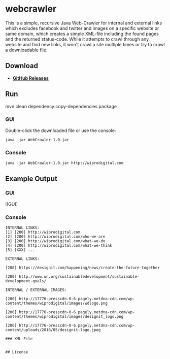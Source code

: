 # webcrawler

This is a simple, recursive Java Web-Crawler for internal and external links which excludes facebook and twitter and images on a specific website or same domain, which creates a simple XML-file including the found pages and the returned status-code.
While it attempts to crawl through any website and find new links, it won't crawl a site multiple times or try to crawl a downloadable file.

## Download
* [**GitHub Releases**](https://github.com/sureshinuguru/WebCrawler/releases)

## Run

mvn clean dependency:copy-dependencies package


### GUI
Double-click the downloaded file or use the console:
```
java -jar WebCrawler-1.0.jar
```

### Console
```
java -jar WebCrawler-1.0.jar http://wiprodigital.com
```

## Example Output

### GUI
![GUI]

### Console
```
INTERNAL LINKS:
[1] [200] http://wiprodigital.com
[2] [200] http://wiprodigital.com/who-we-are
[3] [200] http://wiprodigital.com/what-we-do
[4] [200] http://wiprodigital.com/what-we-think
[5] [XXX] ...

EXTERNAL LINKS:

[200] https://designit.com/happening/news/create-the-future-together

[200] http://www.un.org/sustainabledevelopment/sustainable-development-goals/

INTERNAL / EXTERNAL IMAGES:

[200] http://17776-presscdn-0-6.pagely.netdna-cdn.com/wp-content/themes/wiprodigital/images/wdlogo.png

[200] http://17776-presscdn-0-6.pagely.netdna-cdn.com/wp-content/themes/wiprodigital/images/designit_logo.png

[200] http://17776-presscdn-0-6.pagely.netdna-cdn.com/wp-content/uploads/2016/05/designit-logo.jpeg

### XML-File


## License